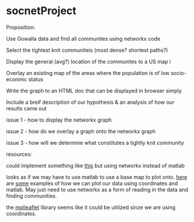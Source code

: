 # socnetProject

Proposition:


Use Gowalla data and find all communties using networkx code

Select the tightest knit communiteis (most dense? shortest paths?)

Display the general (avg?) location of the communites to a US map i

Overlay an existing map of the areas where the population is of low socio-econimc status

Write the graph to an HTML doc that can be displayed in browser simply

Include a breif description of our hypothesis & an analysis of how our results came out



  issue 1 - how to display the networkx graph
  
  issue 2 - how do we overlay a graph onto the networkx graph
  
  issue 3 - how will we determine what constitutes a tightly knit community


resources:

could implement something like [this](https://towardsdatascience.com/easy-steps-to-plot-geographic-data-on-a-map-python-11217859a2db) but using networkx instead of matlab

looks as if we may have to use matlab to use a base map to plot onto.
[here](https://sensitivecities.com/so-youd-like-to-make-a-map-using-python-EN.html#.X6R5wy2ZNAY) are [some](https://stackoverflow.com/questions/19915266/drawing-a-graph-with-networkx-on-a-basemap) examples of how we can plot our data using coordinates and matlab. May just need to use networkx as a form of reading in the data and finding communities.

the [mplleaflet](https://github.com/jwass/mplleaflet) library seems like it could be utilized sinze we are using coordinates.
